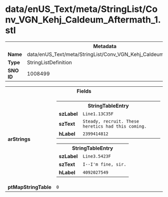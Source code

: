 <h1>data/enUS_Text/meta/StringList/Conv_VGN_Kehj_Caldeum_Aftermath_1.stl</h1><table><tr><th colspan="100%">Metadata</th></tr><tr><td><b>Name</b></td><td>data/enUS_Text/meta/StringList/Conv_VGN_Kehj_Caldeum_Aftermath_1.stl</td></tr><tr><td><b>Type</b></td><td>StringListDefinition</td></tr><tr><td><b>SNO ID</b></td><td>1008499</td></tr></table>

<table><tr><th colspan="100%">Fields</th></tr><tr><td><b>arStrings</b></td><td><table><tr><th colspan="100%">StringTableEntry</th></tr><tr><td><b>szLabel</b></td><td><code>Line1.13C35F</code></td></tr><tr><td><b>szText</b></td><td><code>Steady, recruit. These heretics had this coming.</code></td></tr><tr><td><b>hLabel</b></td><td><code>2399414812</code></td></tr></table>


<table><tr><th colspan="100%">StringTableEntry</th></tr><tr><td><b>szLabel</b></td><td><code>Line3.5423F</code></td></tr><tr><td><b>szText</b></td><td><code>I--I'm fine, sir.</code></td></tr><tr><td><b>hLabel</b></td><td><code>4092027549</code></td></tr></table>


</td></tr><tr><td><b>ptMapStringTable</b></td><td><code>0</code></td></tr></table>

